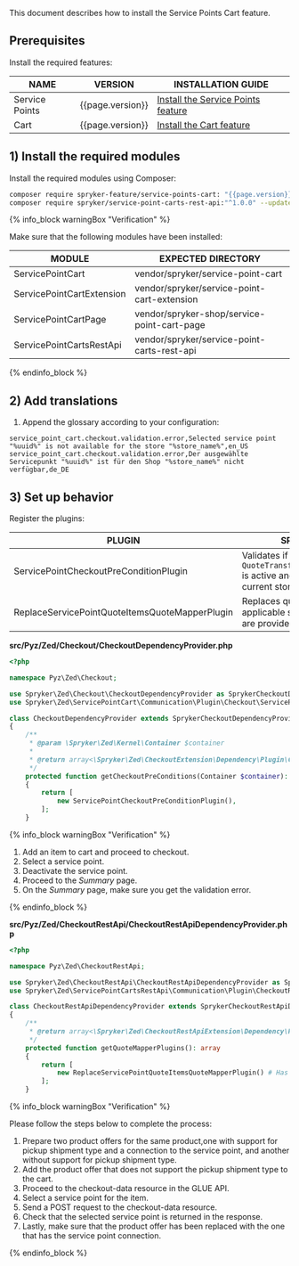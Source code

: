 

This document describes how to install the Service Points Cart feature.

## Prerequisites

Install the required features:

| NAME                    | VERSION           | INSTALLATION GUIDE                                                                                                                                                                               |
|-------------------------|-------------------|-------------------------------------------------------------------------------------------------------------------------------------------------------------------------------------------------|
| Service Points          | {{page.version}}  | [Install the Service Points feature](/docs/pbc/all/service-points/{{page.version}}/unified-commerce/install-and-upgrade/install-the-service-points-feature.html)                                                    |
| Cart                    | {{page.version}}  | [Install the Cart feature](/docs/pbc/all/cart-and-checkout/{{page.version}}/base-shop/feature-overviews/cart-feature-overview/cart-feature-overview.html) |

## 1) Install the required modules

Install the required modules using Composer:

```bash
composer require spryker-feature/service-points-cart: "{{page.version}}" --update-with-dependencies
composer require spryker/service-point-carts-rest-api:"^1.0.0" --update-with-dependencies
```

{% info_block warningBox "Verification" %}

Make sure that the following modules have been installed:

| MODULE                    | EXPECTED DIRECTORY                          |
|---------------------------|---------------------------------------------|
| ServicePointCart          | vendor/spryker/service-point-cart           |
| ServicePointCartExtension | vendor/spryker/service-point-cart-extension |
| ServicePointCartPage      | vendor/spryker-shop/service-point-cart-page |
| ServicePointCartsRestApi  | vendor/spryker/service-point-carts-rest-api |

{% endinfo_block %}

## 2) Add translations

1. Append the glossary according to your configuration:

```csv
service_point_cart.checkout.validation.error,Selected service point "%uuid%" is not available for the store "%store_name%",en_US
service_point_cart.checkout.validation.error,Der ausgewählte Servicepunkt "%uuid%" ist für den Shop "%store_name%" nicht verfügbar,de_DE
```

## 3) Set up behavior

Register the plugins:

| PLUGIN                                         | SPECIFICATION                                                                                  | PREREQUISITES | NAMESPACE                                                                 |
|------------------------------------------------|------------------------------------------------------------------------------------------------|---------------|---------------------------------------------------------------------------|
| ServicePointCheckoutPreConditionPlugin         | Validates if `QuoteTransfer.items.servicePoint` is active and available for the current store. | None          | Spryker\Zed\ServicePointCart\Communication\Plugin\Checkout                |
| ReplaceServicePointQuoteItemsQuoteMapperPlugin | Replaces quote items using applicable strategy if shipments are provided.                      | None          | Spryker\Zed\ServicePointCartsRestApi\Communication\Plugin\CheckoutRestApi |

**src/Pyz/Zed/Checkout/CheckoutDependencyProvider.php**

```php
<?php

namespace Pyz\Zed\Checkout;

use Spryker\Zed\Checkout\CheckoutDependencyProvider as SprykerCheckoutDependencyProvider;
use Spryker\Zed\ServicePointCart\Communication\Plugin\Checkout\ServicePointCheckoutPreConditionPlugin;

class CheckoutDependencyProvider extends SprykerCheckoutDependencyProvider
{
    /**
     * @param \Spryker\Zed\Kernel\Container $container
     *
     * @return array<\Spryker\Zed\CheckoutExtension\Dependency\Plugin\CheckoutPreConditionPluginInterface>
     */
    protected function getCheckoutPreConditions(Container $container): array
    {
        return [
            new ServicePointCheckoutPreConditionPlugin(),
        ];
    }
```

{% info_block warningBox "Verification" %}

1. Add an item to cart and proceed to checkout.
2. Select a service point.
3. Deactivate the service point.
4. Proceed to the *Summary* page.
5. On the *Summary* page, make sure you get the validation error.

{% endinfo_block %}

**src/Pyz/Zed/CheckoutRestApi/CheckoutRestApiDependencyProvider.php**

```php
<?php

namespace Pyz\Zed\CheckoutRestApi;

use Spryker\Zed\CheckoutRestApi\CheckoutRestApiDependencyProvider as SprykerCheckoutRestApiDependencyProvider;
use Spryker\Zed\ServicePointCartsRestApi\Communication\Plugin\CheckoutRestApi\ReplaceServicePointQuoteItemsQuoteMapperPlugin;

class CheckoutRestApiDependencyProvider extends SprykerCheckoutRestApiDependencyProvider
{
    /**
     * @return array<\Spryker\Zed\CheckoutRestApiExtension\Dependency\Plugin\QuoteMapperPluginInterface>
     */
    protected function getQuoteMapperPlugins(): array
    {
        return [
            new ReplaceServicePointQuoteItemsQuoteMapperPlugin() # Has to be placed before PaymentsQuoteMapperPlugin
        ];
    }
```

{% info_block warningBox "Verification" %}

Please follow the steps below to complete the process:
1. Prepare two product offers for the same product,one with support for pickup shipment type and a connection to the service point, and another without support for pickup shipment type.
2. Add the product offer that does not support the pickup shipment type to the cart.
3. Proceed to the checkout-data resource in the GLUE API.
4. Select a service point for the item.
5. Send a POST request to the checkout-data resource.
6. Check that the selected service point is returned in the response.
7. Lastly, make sure that the product offer has been replaced with the one that has the service point connection.

{% endinfo_block %}
